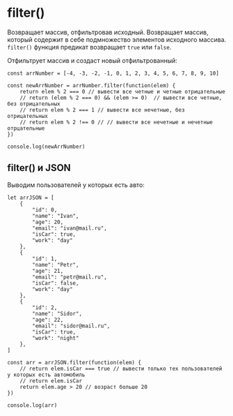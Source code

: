 # filter()
Возвращает массив, отфильтровав исходный. Возвращает массив, который содержит в себе подмножество элементов исходного массива.  
`filter()` функция предикат возвращает `true` или `false`.

Отфильтрует массив и создаст новый отфильтрованный:

    const arrNumber = [-4, -3, -2, -1, 0, 1, 2, 3, 4, 5, 6, 7, 8, 9, 10]

    const newArrNumber = arrNumber.filter(function(elem) {
        return elem % 2 === 0 // вывести все четные и четные отрицательные
        // return (elem % 2 === 0) && (elem >= 0)  // вывести все четные, без отрицательных
        // return elem % 2 === 1 // вывести все нечетные, без отрицательных
        // return elem % 2 !== 0 // // вывести все нечетные и нечетные отрцательные
    })

    console.log(newArrNumber)

## filter() и JSON
Выводим пользователей у которых есть авто:

    let arrJSON = [
        {
            "id": 0,
            "name": "Ivan",
            "age": 20,
            "email": "ivan@mail.ru",
            "isCar": true,
            "work": "day"
        },
        {
            "id": 1,
            "name": "Petr",
            "age": 21,
            "email": "petr@mail.ru",
            "isCar": false,
            "work": "day"
        },
        {
            "id": 2,
            "name": "Sidor",
            "age": 22,
            "email": "sidor@mail.ru",
            "isCar": true,
            "work": "night"
        },
    ]

    const arr = arrJSON.filter(function(elem) {
        // return elem.isCar === true // вывести только тех пользователей у которых есть автомобиль
        // return elem.isCar
        return elem.age > 20 // возраст больше 20
    })

    console.log(arr)
